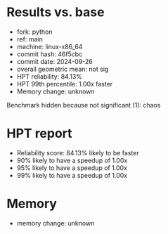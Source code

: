 # Results vs. base

- fork: python
- ref: main
- machine: linux-x86_64
- commit hash: 46f5cbc
- commit date: 2024-09-26
- overall geometric mean: not sig
- HPT reliability: 84.13%
- HPT 99th percentile: 1.00x faster
- Memory change: unknown

Benchmark hidden because not significant (1): chaos

# HPT report

- Reliability score: 84.13% likely to be faster
- 90% likely to have a speedup of 1.00x
- 95% likely to have a speedup of 1.00x
- 99% likely to have a speedup of 1.00x

# Memory
- memory change: unknown